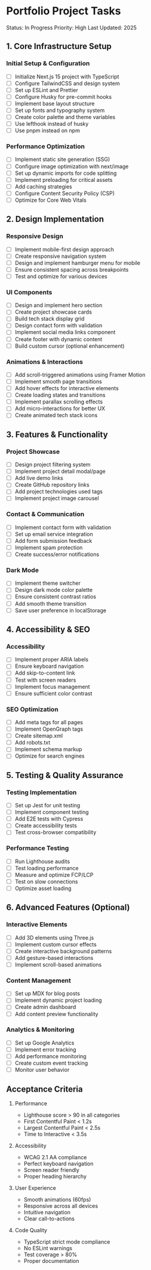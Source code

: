 # Portfolio Project Tasks

Status: In Progress
Priority: High
Last Updated: 2025

## 1. Core Infrastructure Setup

### Initial Setup & Configuration

- [ ] Initialize Next.js 15 project with TypeScript
- [ ] Configure TailwindCSS and design system
- [ ] Set up ESLint and Prettier
- [ ] Configure Husky for pre-commit hooks
- [ ] Implement base layout structure
- [ ] Set up fonts and typography system
- [ ] Create color palette and theme variables
- [ ] Use lefthook instead of husky
- [ ] Use pnpm instead on npm

### Performance Optimization

- [ ] Implement static site generation (SSG)
- [ ] Configure image optimization with next/image
- [ ] Set up dynamic imports for code splitting
- [ ] Implement preloading for critical assets
- [ ] Add caching strategies
- [ ] Configure Content Security Policy (CSP)
- [ ] Optimize for Core Web Vitals

## 2. Design Implementation

### Responsive Design

- [ ] Implement mobile-first design approach
- [ ] Create responsive navigation system
- [ ] Design and implement hamburger menu for mobile
- [ ] Ensure consistent spacing across breakpoints
- [ ] Test and optimize for various devices

### UI Components

- [ ] Design and implement hero section
- [ ] Create project showcase cards
- [ ] Build tech stack display grid
- [ ] Design contact form with validation
- [ ] Implement social media links component
- [ ] Create footer with dynamic content
- [ ] Build custom cursor (optional enhancement)

### Animations & Interactions

- [ ] Add scroll-triggered animations using Framer Motion
- [ ] Implement smooth page transitions
- [ ] Add hover effects for interactive elements
- [ ] Create loading states and transitions
- [ ] Implement parallax scrolling effects
- [ ] Add micro-interactions for better UX
- [ ] Create animated tech stack icons

## 3. Features & Functionality

### Project Showcase

- [ ] Design project filtering system
- [ ] Implement project detail modal/page
- [ ] Add live demo links
- [ ] Create GitHub repository links
- [ ] Add project technologies used tags
- [ ] Implement project image carousel

### Contact & Communication

- [ ] Implement contact form with validation
- [ ] Set up email service integration
- [ ] Add form submission feedback
- [ ] Implement spam protection
- [ ] Create success/error notifications

### Dark Mode

- [ ] Implement theme switcher
- [ ] Design dark mode color palette
- [ ] Ensure consistent contrast ratios
- [ ] Add smooth theme transition
- [ ] Save user preference in localStorage

## 4. Accessibility & SEO

### Accessibility

- [ ] Implement proper ARIA labels
- [ ] Ensure keyboard navigation
- [ ] Add skip-to-content link
- [ ] Test with screen readers
- [ ] Implement focus management
- [ ] Ensure sufficient color contrast

### SEO Optimization

- [ ] Add meta tags for all pages
- [ ] Implement OpenGraph tags
- [ ] Create sitemap.xml
- [ ] Add robots.txt
- [ ] Implement schema markup
- [ ] Optimize for search engines

## 5. Testing & Quality Assurance

### Testing Implementation

- [ ] Set up Jest for unit testing
- [ ] Implement component testing
- [ ] Add E2E tests with Cypress
- [ ] Create accessibility tests
- [ ] Test cross-browser compatibility

### Performance Testing

- [ ] Run Lighthouse audits
- [ ] Test loading performance
- [ ] Measure and optimize FCP/LCP
- [ ] Test on slow connections
- [ ] Optimize asset loading

## 6. Advanced Features (Optional)

### Interactive Elements

- [ ] Add 3D elements using Three.js
- [ ] Implement custom cursor effects
- [ ] Create interactive background patterns
- [ ] Add gesture-based interactions
- [ ] Implement scroll-based animations

### Content Management

- [ ] Set up MDX for blog posts
- [ ] Implement dynamic project loading
- [ ] Create admin dashboard
- [ ] Add content preview functionality

### Analytics & Monitoring

- [ ] Set up Google Analytics
- [ ] Implement error tracking
- [ ] Add performance monitoring
- [ ] Create custom event tracking
- [ ] Monitor user behavior

## Acceptance Criteria

1. Performance

   - Lighthouse score > 90 in all categories
   - First Contentful Paint < 1.2s
   - Largest Contentful Paint < 2.5s
   - Time to Interactive < 3.5s

2. Accessibility

   - WCAG 2.1 AA compliance
   - Perfect keyboard navigation
   - Screen reader friendly
   - Proper heading hierarchy

3. User Experience

   - Smooth animations (60fps)
   - Responsive across all devices
   - Intuitive navigation
   - Clear call-to-actions

4. Code Quality
   - TypeScript strict mode compliance
   - No ESLint warnings
   - Test coverage > 80%
   - Proper documentation
